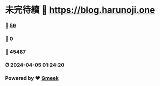 # 未完待續 :link: https://blog.harunoji.one 
### :page_facing_up: [59](https://blog.harunoji.one/tag.html) 
### :speech_balloon: 0 
### :hibiscus: 45487 
### :alarm_clock: 2024-04-05 01:24:20 
### Powered by :heart: [Gmeek](https://github.com/Meekdai/Gmeek)
